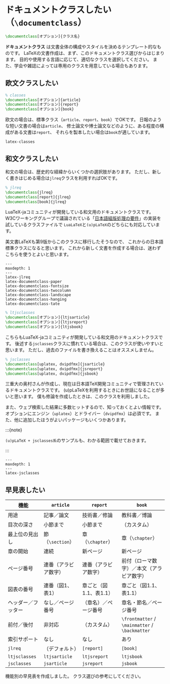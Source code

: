 # ドキュメントクラスしたい（`\documentclass`）

```latex
\documentclass[オプション]{クラス名}
```

**ドキュメントクラス** は文書全体の構成やスタイルを決めるテンプレート的なものです。
LaTeXの文書作成は、まず、このドキュメントクラス選びからはじまります。
目的や使用する言語に応じて、適切なクラスを選択してください。
また、学会や雑誌によっては専用のクラスを用意している場合もあります。

## 欧文クラスしたい

```latex
% classes
\documentclass[オプション]{article}
\documentclass[オプション]{report}
\documentclass[オプション]{book}
```

欧文の場合は、標準クラス（`article`、`report`、`book`）でOKです。
日報のような短い文書の場合は`article`、
修士論文や博士論文などのように、ある程度の構成がある文書は`report`、
それらを製本したい場合は`book`が適しています。

```{toctree}
latex-classes
```

## 和文クラスしたい

和文の場合は、歴史的な経緯からいくつかの選択肢があります。
ただし、新しく書きはじめる場合は`jlreq`クラスを利用すればOKです。

```latex
% jlreq
\documentclass{jlreq}
\documentclass[report]{jlreq}
\documentclass[book]{jlreq}
```

LuaTeX-jaコミュニティが開発している和文用のドキュメントクラスです。
W3Cワーキンググループで議論されている「[日本語組版処理の要件](https://www.w3.org/TR/jlreq/)」の実装を試しているクラスファイルで
`LuaLaTeX`と`(u)pLaTeX`のどちらにも対応しています。

美文書LaTeXも第9版からこのクラスに移行したそうなので、
これからの日本語標準クラスになると思います。
これから新しく文書を作成する場合は、迷わずこちらを使うとよいと思います。

```{toctree}
---
maxdepth: 1
---
latex-jlreq
latex-documentclass-paper
latex-documentclass-fontsize
latex-documentclass-twocolumn
latex-documentclass-landscape
latex-documentclass-hanging
latex-documentclass-tate
```

```latex
% ltjsclasses
\documentclass[オプション]{ltjsarticle}
\documentclass[オプション]{ltjsreport}
\documentclass[オプション]{ltjsbook}
```

こちらもLuaTeX-jaコミュニティが開発している和文用のドキュメントクラスです。
後述する`jsclasses`クラスに慣れている場合は、このクラスが使いやすいと思います。
ただし、過去のファイルを書き換えることはオススメしません。

```latex
% jsclasses
\documentclass[uplatex, dvipdfmx]{jsarticle}
\documentclass[uplatex, dvipdfmx]{jsreport}
\documentclass[uplatex, dvipdfmx]{jsbook}
```

三重大の奥村さんが作成し、現在は日本語TeX開発コミュニティで管理されているドキュメントクラスです。
(u)pLaTeXを利用するときにお世話になることが多いと思います。
僕も修論を作成したときは、このクラスを利用しました。

また、ウェブ検索した結果に多数ヒットするので、知っておくとよい情報です。
オプションにエンジン（`uplatex`）とドライバー（`dvipdfmx`）は必須です。
また、他に追加したほうがよいパッケージもいくつかあります。


:::{note}

``(u)pLaTeX + jsclasses系``のサンプルも、わかる範囲で載せておきます。

:::

```{toctree}
---
maxdepth: 1
---
latex-jsclasses
```

## 早見表したい

| 機能 | `article` | `report` | `book` |
|---|---|---|---|
| 用途 | 記事／論文 | 技術書／修論 | 教科書／博論 |
| 目次の深さ | 小節まで | 小節まで | （カスタム） |
| 最上位の見出し | 節（`\section`） | 章（`\chapter`） | 章（`\chapter`） |
| 章の開始 | 連続 | 新ページ | 新ページ |
| ページ番号 | 連番（アラビア数字） | 連番（アラビア数字） | 前付（ローマ数字）／本文（アラビア数字） |
| 図表の番号 | 連番（図1、表1） | 章ごと（図1.1、表1.1） | 章ごと（図1.1、表1.1） |
| ヘッダー／フッター | なし／ページ番号 | （章名）／ページ番号 | 章名・節名／ページ番号 |
| 前付／後付 | 非対応 | （カスタム） | `\frontmatter` / `\mainmatter` / `\backmatter` |
| 索引サポート | なし | なし | あり |
| `jlreq` | （デフォルト） | `[report]` | `[book]` |
| `ltjsclasses` | `ltjsarticle` | `ltjsreport` | `ltjsbook` |
| `jsclasses` | `jsarticle` | `jsreport` | `jsbook` |

機能別の早見表を作成しました。
クラス選びの参考にしてください。
